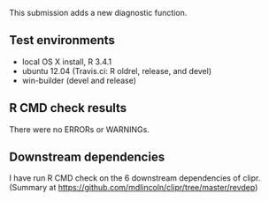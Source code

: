 This submission adds a new diagnostic function.

## Test environments 
* local OS X install, R 3.4.1
* ubuntu 12.04 (Travis.ci: R oldrel, release, and devel)
* win-builder (devel and release)

## R CMD check results

There were no ERRORs or WARNINGs.

## Downstream dependencies

I have run R CMD check on the 6 downstream dependencies of clipr. (Summary at
<https://github.com/mdlincoln/clipr/tree/master/revdep>)
